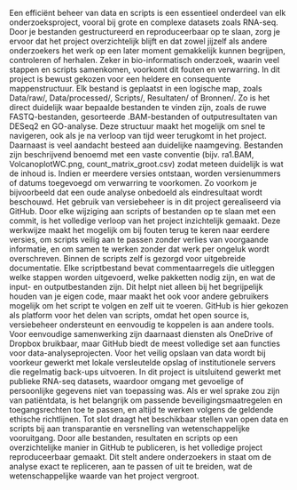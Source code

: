 Een efficiënt beheer van data en scripts is een essentieel onderdeel van elk onderzoeksproject, vooral bij grote en complexe datasets zoals RNA-seq. Door je bestanden gestructureerd en reproduceerbaar op te slaan, zorg je ervoor dat het project overzichtelijk blijft en dat zowel jijzelf als andere onderzoekers het werk op een later moment gemakkelijk kunnen begrijpen, controleren of herhalen. Zeker in bio-informatisch onderzoek, waarin veel stappen en scripts samenkomen, voorkomt dit fouten en verwarring.
In dit project is bewust gekozen voor een heldere en consequente mappenstructuur. Elk bestand is geplaatst in een logische map, zoals Data/raw/, Data/processed/, Scripts/, Resultaten/ of Bronnen/. Zo is het direct duidelijk waar bepaalde bestanden te vinden zijn, zoals de ruwe FASTQ-bestanden, gesorteerde .BAM-bestanden of outputresultaten van DESeq2 en GO-analyse. Deze structuur maakt het mogelijk om snel te navigeren, ook als je na verloop van tijd weer terugkomt in het project.
Daarnaast is veel aandacht besteed aan duidelijke naamgeving. Bestanden zijn beschrijvend benoemd met een vaste conventie (bijv. ra1.BAM, VolcanoplotWC.png, count_matrix_groot.csv) zodat meteen duidelijk is wat de inhoud is. Indien er meerdere versies ontstaan, worden versienummers of datums toegevoegd om verwarring te voorkomen. Zo voorkom je bijvoorbeeld dat een oude analyse onbedoeld als eindresultaat wordt beschouwd.
Het gebruik van versiebeheer is in dit project gerealiseerd via GitHub. Door elke wijziging aan scripts of bestanden op te slaan met een commit, is het volledige verloop van het project inzichtelijk gemaakt. Deze werkwijze maakt het mogelijk om bij fouten terug te keren naar eerdere versies, om scripts veilig aan te passen zonder verlies van voorgaande informatie, en om samen te werken zonder dat werk per ongeluk wordt overschreven.
Binnen de scripts zelf is gezorgd voor uitgebreide documentatie. Elke scriptbestand bevat commentaarregels die uitleggen welke stappen worden uitgevoerd, welke pakketten nodig zijn, en wat de input- en outputbestanden zijn. Dit helpt niet alleen bij het begrijpelijk houden van je eigen code, maar maakt het ook voor andere gebruikers mogelijk om het script te volgen en zelf uit te voeren.
GitHub is hier gekozen als platform voor het delen van scripts, omdat het open source is, versiebeheer ondersteunt en eenvoudig te koppelen is aan andere tools. Voor eenvoudige samenwerking zijn daarnaast diensten als OneDrive of Dropbox bruikbaar, maar GitHub biedt de meest volledige set aan functies voor data-analyseprojecten.
Voor het veilig opslaan van data wordt bij voorkeur gewerkt met lokale versleutelde opslag of institutionele servers die regelmatig back-ups uitvoeren. In dit project is uitsluitend gewerkt met publieke RNA-seq datasets, waardoor omgang met gevoelige of persoonlijke gegevens niet van toepassing was. Als er wel sprake zou zijn van patiëntdata, is het belangrijk om passende beveiligingsmaatregelen en toegangsrechten toe te passen, en altijd te werken volgens de geldende ethische richtlijnen.
Tot slot draagt het beschikbaar stellen van open data en scripts bij aan transparantie en versnelling van wetenschappelijke vooruitgang. Door alle bestanden, resultaten en scripts op een overzichtelijke manier in GitHub te publiceren, is het volledige project reproduceerbaar gemaakt. Dit stelt andere onderzoekers in staat om de analyse exact te repliceren, aan te passen of uit te breiden, wat de wetenschappelijke waarde van het project vergroot.

